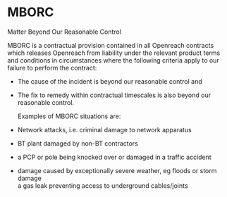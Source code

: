 # MBORC


Matter Beyond Our Reasonable Control

MBORC is a contractual provision contained in all Openreach contracts
which releases Openreach from liability under the relevant product terms
and conditions in circumstances where the following criteria apply to
our failure to perform the contract:

- The cause of the incident is beyond our reasonable control and

- The fix to remedy within contractual timescales is also beyond our
    reasonable control.

    Examples of MBORC situations are:

- Network attacks, i.e. criminal damage to network apparatus

- BT plant damaged by non-BT contractors

- a PCP or pole being knocked over or damaged in a traffic accident

- damage caused by exceptionally severe weather, eg floods or storm
    damage\
    a gas leak preventing access to underground cables/joints

